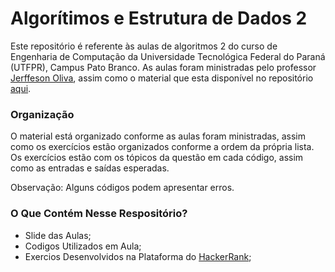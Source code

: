# Algorítimos e Estrutura de Dados 2

Este repositório é referente às aulas de algoritmos 2 do curso de Engenharia de Computação da Universidade Tecnológica Federal do Paraná (UTFPR), Campus Pato Branco. As aulas foram ministradas pelo professor [Jerffeson Oliva](https://github.com/jefferson-oliva), assim como o material que esta disponível no repositório [aqui](https://github.com/jefferson-oliva/material_grad).

### Organização

O material está organizado conforme as aulas foram ministradas, assim como os exercícios estão organizados conforme a ordem da própria lista. Os exercícios estão com os tópicos da questão em cada código, assim como as entradas e saídas esperadas.

Observação: Alguns códigos podem apresentar erros.

### O Que Contém Nesse Respositório?

- Slide das Aulas;
- Codigos Utilizados em Aula;
- Exercios Desenvolvidos na Plataforma do [HackerRank](https://www.hackerrank.com/viniciussoares?hr_r=1);


